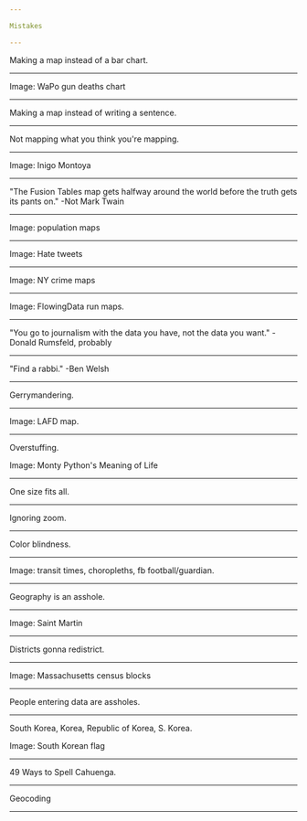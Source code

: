 ```yaml
---

Mistakes

---
```


Making a map instead of a bar chart.

---

Image: WaPo gun deaths chart

---

Making a map instead of writing a sentence.

---

Not mapping what you think you're mapping.

---

Image: Inigo Montoya

---

"The Fusion Tables map gets halfway around the world before the truth gets its pants on." -Not Mark Twain

---

Image: population maps

---

Image: Hate tweets

---

Image: NY crime maps

---

Image: FlowingData run maps.

---

"You go to journalism with the data you have, not the data you want." -Donald Rumsfeld, probably

---

"Find a rabbi." -Ben Welsh

---

Gerrymandering.

---

Image: LAFD map.

---

Overstuffing.

Image: Monty Python's Meaning of Life

---

One size fits all.

---

Ignoring zoom.

---

Color blindness.

---

Image: transit times, choropleths, fb football/guardian.

---

Geography is an asshole.

---

Image: Saint Martin

---

Districts gonna redistrict. 

---

Image: Massachusetts census blocks

---

People entering data are assholes.

---

South Korea, Korea, Republic of Korea, S. Korea.

Image: South Korean flag

---

49 Ways to Spell Cahuenga.

---

Geocoding

---